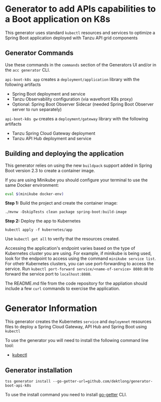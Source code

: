 # Generator to add APIs capabilities to a Boot application on K8s

This generator uses standard ```kubectl``` resources and services to optimize a Spring Boot application deployed with Tanzu API grid components   

## Generator Commands

Use these commands in the ```commands``` section of the Generators UI and/or in the `acc generator` CLI.

`api-boot-k8s app` creates a ```deployment/application``` library with the following artifacts

- Spring Boot deployment and service
- Tanzu Observability configuration (via wavefront K8s proxy)  
- Optional: Spring Boot Observer Sidecar (needed Spring Boot Observer server to run separately)

`api-boot-k8s gw` creates a ```deployment/gateway``` library with the following artifacts

- Tanzu Spring Cloud Gateway deployment 
- Tanzu API Hub deployment and service 

## Building and deploying the application

This generator relies on using the new `buildpack` support added in Spring Boot version 2.3 to create a container image.

If you are using Minikube you should configure your terminal to use the same Docker environment:

```bash
eval $(minikube docker-env)
```

**Step 1:** Build the project and create the container image:

```
./mvnw -DskipTests clean package spring-boot:build-image
```

**Step 2:** Deploy the app to Kubernetes

```
kubectl apply -f kubernetes/app
```

Use `kubectl get all` to verify that the resources created.

Accessing the application's endpoint varies based on the type of Kubernetes cluster you are using.  For example, if minikube is being used, look for the endpoint to access using the command `minikube service list`. For othetr Kubernetes clusters, you can use port-forwarding to access the service. Run `kubectl port-forward service/<name-of-service> 8080:80` to forward the service port to `localhost:8080`.

The README.md file from the code repository for the appliation should include a few `curl` commands to exercise the application.

# Generator Information

This generator creates the Kubernetes `service` and `deploymnet` resources files to deploy a Spring Cloud Gateway, API Hub and Spring Boot using `kubectl`

To use the generator you will need to install the following command line tool:

* [kubectl](https://kubernetes.io/docs/tasks/tools/install-kubectl/)


## Generator installation

```
tss generator install --go-getter-url=github.com/dektlong/generator-boot-api-k8s
```

To use the install command you need to install [go-getter](https://github.com/hashicorp/go-getter#installation-and-usage) CLI.
